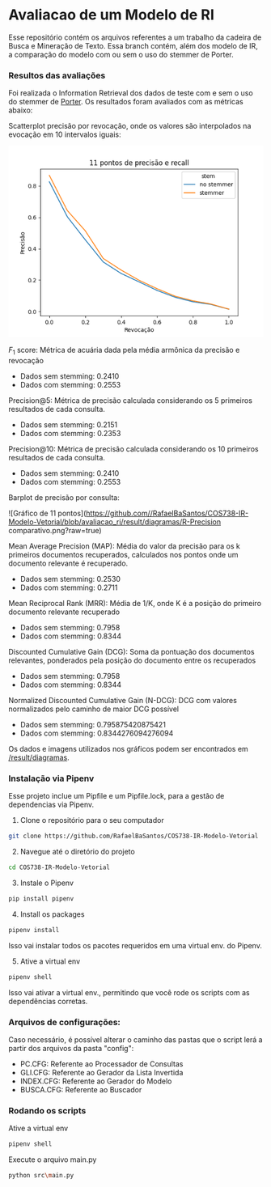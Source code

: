 # Avaliacao de um Modelo de RI

Esse repositório contém os arquivos referentes a um trabalho da cadeira de Busca e Mineração de Texto.
Essa branch contém, além dos modelo de IR, a comparação do modelo com ou sem o uso do stemmer de Porter.

### Resultos das avaliações

Foi realizada o Information Retrieval dos dados de teste com e sem o uso do stemmer de [Porter](http://tartarus.org/martin/PorterStemmer/). Os resultados foram avaliados com as métricas abaixo:

Scatterplot precisão por revocação, onde os valores são interpolados na evocação em 10 intervalos iguais:

![Gráfico de 11 pontos](https://github.com//RafaelBaSantos/COS738-IR-Modelo-Vetorial/blob/avaliacao_ri/result/diagramas/11pontos.png?raw=true)

$F_{1}$ score: Métrica de acuária dada pela média armônica da precisão e revocação
- Dados sem stemming: 0.2410
- Dados com stemming: 0.2553

Precision@5: Métrica de precisão calculada considerando os 5 primeiros resultados de cada consulta.
- Dados sem stemming: 0.2151
- Dados com stemming: 0.2353

Precision@10: Métrica de precisão calculada considerando os 10 primeiros resultados de cada consulta.
- Dados sem stemming: 0.2410
- Dados com stemming: 0.2553

Barplot de precisão por consulta:

![Gráfico de 11 pontos](https://github.com//RafaelBaSantos/COS738-IR-Modelo-Vetorial/blob/avaliacao_ri/result/diagramas/R-Precision comparativo.png?raw=true)

Mean Average Precision (MAP): Média do valor da precisão para os k primeiros documentos recuperados, calculados nos pontos onde um documento relevante é recuperado.
- Dados sem stemming: 0.2530
- Dados com stemming: 0.2711

Mean Reciprocal Rank (MRR): Média de 1/K, onde K é a posição do primeiro documento relevante recuperado
- Dados sem stemming: 0.7958
- Dados com stemming: 0.8344

Discounted Cumulative Gain (DCG): Soma da pontuação dos documentos relevantes, ponderados pela posição do documento entre os recuperados
- Dados sem stemming: 0.7958
- Dados com stemming: 0.8344

Normalized Discounted Cumulative Gain (N-DCG): DCG com valores normalizados pelo caminho de maior DCG possível
- Dados sem stemming: 0.795875420875421
- Dados com stemming: 0.8344276094276094

Os dados e imagens utilizados nos gráficos podem ser encontrados em [/result/diagramas](https://github.com/RafaelBaSantos/COS738-IR-Modelo-Vetorial/tree/avaliacao_ri/result/diagramas).


### Instalação via Pipenv

Esse projeto inclue um Pipfile e um Pipfile.lock, para a gestão de dependencias via Pipenv.

1. Clone o repositório para o seu computador
```bash
git clone https://github.com/RafaelBaSantos/COS738-IR-Modelo-Vetorial
```

2. Navegue até o diretório do projeto
```bash
cd COS738-IR-Modelo-Vetorial
```

3. Instale o Pipenv
```bash
pip install pipenv
```

4. Install os packages
```bash
pipenv install
```
Isso vai instalar todos os pacotes requeridos em uma virtual env. do Pipenv.

5. Ative a virtual env
```bash
pipenv shell
```
Isso vai ativar a virtual env., permitindo que você rode os scripts com as dependências corretas.


### Arquivos de configurações:
Caso necessário, é possível alterar o caminho das pastas que o script lerá a partir dos arquivos da pasta "config":
- PC.CFG: Referente ao Processador de Consultas
- GLI.CFG: Referente ao Gerador da Lista Invertida
- INDEX.CFG: Referente ao Gerador do Modelo
- BUSCA.CFG: Referente ao Buscador

### Rodando os scripts

Ative a virtual env
```bash
pipenv shell
```

Execute o arquivo main.py
```bash
python src\main.py
```

